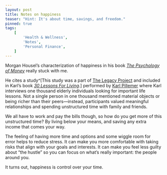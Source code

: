 ```yaml
---
layout: post
title: Notes on happiness
teaser: "Hint: It's about time, savings, and freedom."
pinned: true
tags:
    [
        'Health & Wellness',
        'Notes',
        'Personal Finance',
    ]
---
```


Morgan Housel’s characterization of happiness in his book _[The Psychology of Money](https://www.goodreads.com/book/show/41881472-the-psychology-of-money)_ really stuck with me.

He cites a study^[This study was a part of [The Legacy Project](https://legacyproject.human.cornell.edu/) and included in Karl’s book _[30 Lessons For Living](https://www.goodreads.com/book/show/11376196-30-lessons-for-living)_.] performed by [Karl Pillemer](https://www.human.cornell.edu/people/kap6) where Karl interviews one thousand elderly individuals looking for important life lessons. Not a single person in one thousand mentioned material objects or being richer than their peers&mdash;instead, participants valued meaningful relationships and spending unstructured time with family and friends.

We all have to work and pay the bills though, so how do you get more of this unstructured time? By living below your means, and saving any extra income that comes your way.

The feeling of having more time and options and some wiggle room for error helps to reduce stress. It can make you more comfortable with taking risks that align with your goals and interests. It can make you feel less guilty about “the hustle” so you can focus on what’s really important: the people around you.

It turns out, happiness is control over your time.
